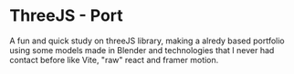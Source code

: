 # ThreeJS - Port

A fun and quick study on threeJS library, making a alredy based portfolio using some models made in Blender and technologies that I never had contact before like Vite, "raw" react and framer motion.
